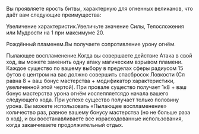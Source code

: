 Вы проявляете ярость битвы, характерную для огненных великанов, что даёт вам следующие преимущества:

Увеличение характеристик.Увеличьте значение Силы, Телосложения или Мудрости на 1 при максимуме 20.

Рождённый пламенем.Вы получаете сопротивление урону огнём.

Пылающее воспламенение.Когда вы совершаете действие Атака в свой ход, вы можете заменить одну атаку магическим взрывом пламени. Каждое существо по вашему выбору в пределах сферы радиусом 15 футов с центром на вас должно совершить спасбросок Ловкости (Сл равна 8 + ваш бонус мастерства + модификатор характеристики, увеличенной этой чертой). При провале существо получает 1к8 + ваш бонус мастерства урона огнём иослепляетсядо начала вашего следующего хода. При успехе существо получает только половину урона. Вы можете использовать «Пылающее воспламенение» количество раз, равное вашему бонусу мастерства (но не больше раза в ход), и вы восстанавливаете все израсходованные использования, когда заканчиваете продолжительный отдых.